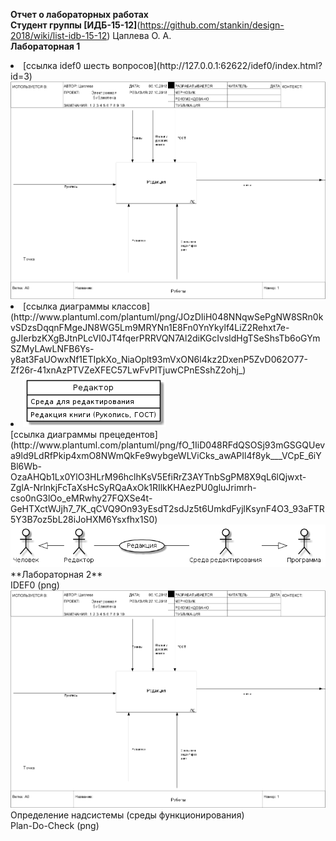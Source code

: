 **Отчет о лабораторных работах**<br>
**Студент группы [ИДБ-15-12]**(https://github.com/stankin/design-2018/wiki/list-idb-15-12) Цаплева О. А.<br>
**Лабораторная 1**<br>
 <li> [ссылка idef0 шесть вопросов](http://127.0.0.1:62622/idef0/index.html?id=3)
<img src="modelred.png"><br>
 <li> [ссылка диаграммы классов](http://www.plantuml.com/plantuml/png/JOzDIiH048NNqwSePgNW8SRn0kvSDzsDqqnFMgeJN8WG5Lm9MRYNn1E8Fn0YnYkylf4LiZ2Rehxt7e-gJIerbzKXgBJtnPLcVI0JT4fqerPRRVQN7Al2diKGcIvsldHgTSeShsTb6oGYmSZMyLAwLNFB6Ys-y8at3FaUOwxNf1ETIpkXo_NiaOplt93mVxON6l4kz2DxenP5ZvD062O77-Zf26r-41xnAzPTVZeXFEC57LwFvPITjuwCPnESshZ2ohj_)<br>
 <li> <img src="tab.png"><br>
[ссылка диаграммы прецедентов](http://www.plantuml.com/plantuml/png/fO_1IiD048RFdQSOSj93mGSGQUeva9ld9LdRfPkip4xmO8NWmQkFe9wybgeWLViCks_awAPIl4f8yk___VCpE_6iYBl6Wb-OzaAHQb1Lx0YlO3HLrM96hclhKsV5EfiRrZ3AYTnbSgPM8X9qL6lQjwxt-ZglA-NrlnkjFcTaXsHcSyRQaAxOk1RIlkKHAezPU0gluJrimrh-cso0nG3lOo_eMRwhy27FQXSe4t-GeHTXctWJjh7_7K_qCVQ9On93yEsdT2sdJz5t6UmkdFyjlKsynF4O3_93aFTR5Y3B7oz5bL28iJoHXM6Ysxfhx1S0)
<img src="scheme.png"><br>
**Лабораторная 2**<br>
IDEF0 (png)<br>
<img src="modelred.png"><br>
Определение надсистемы (среды функционирования)<br>
Plan-Do-Check (png)<br> 
